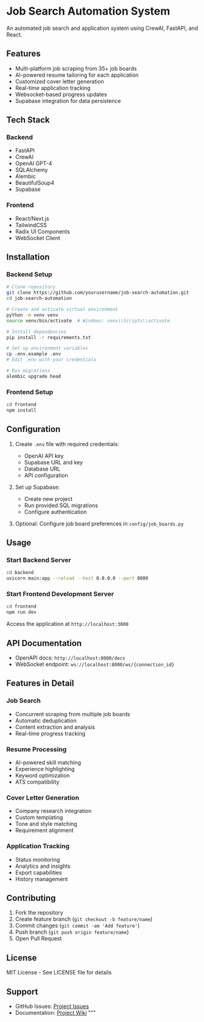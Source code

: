 # Job Search Automation System

An automated job search and application system using CrewAI, FastAPI, and React.

## Features

- Multi-platform job scraping from 35+ job boards
- AI-powered resume tailoring for each application
- Customized cover letter generation
- Real-time application tracking
- Websocket-based progress updates
- Supabase integration for data persistence

## Tech Stack

### Backend
- FastAPI
- CrewAI
- OpenAI GPT-4
- SQLAlchemy
- Alembic
- BeautifulSoup4
- Supabase

### Frontend
- React/Next.js
- TailwindCSS
- Radix UI Components
- WebSocket Client

## Installation

### Backend Setup

```bash
# Clone repository
git clone https://github.com/yourusername/job-search-automation.git
cd job-search-automation

# Create and activate virtual environment
python -m venv venv
source venv/bin/activate  # Windows: venv\\Scripts\\activate

# Install dependencies
pip install -r requirements.txt

# Set up environment variables
cp .env.example .env
# Edit .env with your credentials

# Run migrations
alembic upgrade head
```

### Frontend Setup

```bash
cd frontend
npm install
```

## Configuration

1. Create `.env` file with required credentials:
   - OpenAI API key
   - Supabase URL and key
   - Database URL
   - API configuration

2. Set up Supabase:
   - Create new project
   - Run provided SQL migrations
   - Configure authentication

3. Optional: Configure job board preferences in `config/job_boards.py`

## Usage

### Start Backend Server

```bash
cd backend
uvicorn main:app --reload --host 0.0.0.0 --port 8000
```

### Start Frontend Development Server

```bash
cd frontend
npm run dev
```

Access the application at `http://localhost:3000`

## API Documentation

- OpenAPI docs: `http://localhost:8000/docs`
- WebSocket endpoint: `ws://localhost:8000/ws/{connection_id}`

## Features in Detail

### Job Search
- Concurrent scraping from multiple job boards
- Automatic deduplication
- Content extraction and analysis
- Real-time progress tracking

### Resume Processing
- AI-powered skill matching
- Experience highlighting
- Keyword optimization
- ATS compatibility

### Cover Letter Generation
- Company research integration
- Custom templating
- Tone and style matching
- Requirement alignment

### Application Tracking
- Status monitoring
- Analytics and insights
- Export capabilities
- History management

## Contributing

1. Fork the repository
2. Create feature branch (`git checkout -b feature/name`)
3. Commit changes (`git commit -am 'Add feature'`)
4. Push branch (`git push origin feature/name`)
5. Open Pull Request

## License

MIT License - See LICENSE file for details

## Support

- GitHub Issues: [Project Issues](https://github.com/yourusername/job-search-automation/issues)
- Documentation: [Project Wiki](https://github.com/yourusername/job-search-automation/wiki)
"""
